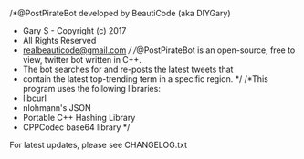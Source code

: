 /*@PostPirateBot developed by BeautiCode (aka DIYGary)
 * Gary S - Copyright (c) 2017
 * All Rights Reserved
 * realbeauticode@gmail.com
 */
/*@PostPirateBot is an open-source, free to view, twitter bot written in C++.
 * The bot searches for and re-posts the latest tweets that
 * contain the latest top-trending term in a specific region.
 */
/*This program uses the following libraries:
 * libcurl
 * nlohmann's JSON
 * Portable C++ Hashing Library
 * CPPCodec base64 library
 */
 

For latest updates, please see CHANGELOG.txt
